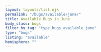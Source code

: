 ```yaml
---
layout: layouts/list.njk
permalink: "/bugs/available/june/"
title: Available Bugs in June
body_class: bugs
filter_by_tag: "type_bugs_available_june"
type: "bugs"
listing: "available"
hemisphere: ""
---
```

